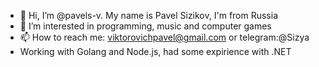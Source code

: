 - 👋 Hi, I’m @pavels-v. My name is Pavel Sizikov, I'm from Russia
- 👀 I’m interested in programming, music and computer games
- 📫 How to reach me: viktorovichpavel@gmail.com or telegram:@Sizya
- Working with Golang and Node.js, had some expirience with .NET
